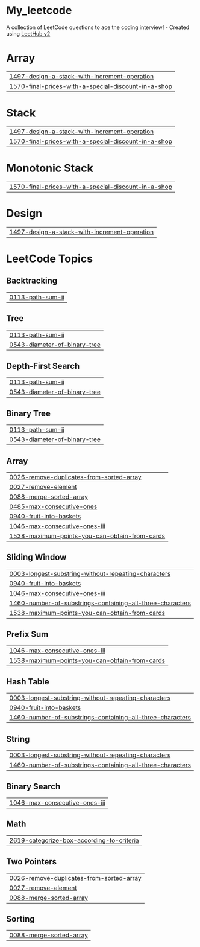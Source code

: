# My_leetcode
A collection of LeetCode questions to ace the coding interview! - Created using [LeetHub v2](https://github.com/arunbhardwaj/LeetHub-2.0)


# Array
|  |
| ------- |
| [1497-design-a-stack-with-increment-operation](https://github.com/prakharbhardwaj1504/My_leetcode/tree/master/1497-design-a-stack-with-increment-operation) |
| [1570-final-prices-with-a-special-discount-in-a-shop](https://github.com/prakharbhardwaj1504/My_leetcode/tree/master/1570-final-prices-with-a-special-discount-in-a-shop) |
# Stack
|  |
| ------- |
| [1497-design-a-stack-with-increment-operation](https://github.com/prakharbhardwaj1504/My_leetcode/tree/master/1497-design-a-stack-with-increment-operation) |
| [1570-final-prices-with-a-special-discount-in-a-shop](https://github.com/prakharbhardwaj1504/My_leetcode/tree/master/1570-final-prices-with-a-special-discount-in-a-shop) |
# Monotonic Stack
|  |
| ------- |
| [1570-final-prices-with-a-special-discount-in-a-shop](https://github.com/prakharbhardwaj1504/My_leetcode/tree/master/1570-final-prices-with-a-special-discount-in-a-shop) |
# Design
|  |
| ------- |
| [1497-design-a-stack-with-increment-operation](https://github.com/prakharbhardwaj1504/My_leetcode/tree/master/1497-design-a-stack-with-increment-operation) |
<!---LeetCode Topics Start-->
# LeetCode Topics
## Backtracking
|  |
| ------- |
| [0113-path-sum-ii](https://github.com/prakharbhardwaj1504/My_leetcode/tree/master/0113-path-sum-ii) |
## Tree
|  |
| ------- |
| [0113-path-sum-ii](https://github.com/prakharbhardwaj1504/My_leetcode/tree/master/0113-path-sum-ii) |
| [0543-diameter-of-binary-tree](https://github.com/prakharbhardwaj1504/My_leetcode/tree/master/0543-diameter-of-binary-tree) |
## Depth-First Search
|  |
| ------- |
| [0113-path-sum-ii](https://github.com/prakharbhardwaj1504/My_leetcode/tree/master/0113-path-sum-ii) |
| [0543-diameter-of-binary-tree](https://github.com/prakharbhardwaj1504/My_leetcode/tree/master/0543-diameter-of-binary-tree) |
## Binary Tree
|  |
| ------- |
| [0113-path-sum-ii](https://github.com/prakharbhardwaj1504/My_leetcode/tree/master/0113-path-sum-ii) |
| [0543-diameter-of-binary-tree](https://github.com/prakharbhardwaj1504/My_leetcode/tree/master/0543-diameter-of-binary-tree) |
## Array
|  |
| ------- |
| [0026-remove-duplicates-from-sorted-array](https://github.com/prakharbhardwaj1504/My_leetcode/tree/master/0026-remove-duplicates-from-sorted-array) |
| [0027-remove-element](https://github.com/prakharbhardwaj1504/My_leetcode/tree/master/0027-remove-element) |
| [0088-merge-sorted-array](https://github.com/prakharbhardwaj1504/My_leetcode/tree/master/0088-merge-sorted-array) |
| [0485-max-consecutive-ones](https://github.com/prakharbhardwaj1504/My_leetcode/tree/master/0485-max-consecutive-ones) |
| [0940-fruit-into-baskets](https://github.com/prakharbhardwaj1504/My_leetcode/tree/master/0940-fruit-into-baskets) |
| [1046-max-consecutive-ones-iii](https://github.com/prakharbhardwaj1504/My_leetcode/tree/master/1046-max-consecutive-ones-iii) |
| [1538-maximum-points-you-can-obtain-from-cards](https://github.com/prakharbhardwaj1504/My_leetcode/tree/master/1538-maximum-points-you-can-obtain-from-cards) |
## Sliding Window
|  |
| ------- |
| [0003-longest-substring-without-repeating-characters](https://github.com/prakharbhardwaj1504/My_leetcode/tree/master/0003-longest-substring-without-repeating-characters) |
| [0940-fruit-into-baskets](https://github.com/prakharbhardwaj1504/My_leetcode/tree/master/0940-fruit-into-baskets) |
| [1046-max-consecutive-ones-iii](https://github.com/prakharbhardwaj1504/My_leetcode/tree/master/1046-max-consecutive-ones-iii) |
| [1460-number-of-substrings-containing-all-three-characters](https://github.com/prakharbhardwaj1504/My_leetcode/tree/master/1460-number-of-substrings-containing-all-three-characters) |
| [1538-maximum-points-you-can-obtain-from-cards](https://github.com/prakharbhardwaj1504/My_leetcode/tree/master/1538-maximum-points-you-can-obtain-from-cards) |
## Prefix Sum
|  |
| ------- |
| [1046-max-consecutive-ones-iii](https://github.com/prakharbhardwaj1504/My_leetcode/tree/master/1046-max-consecutive-ones-iii) |
| [1538-maximum-points-you-can-obtain-from-cards](https://github.com/prakharbhardwaj1504/My_leetcode/tree/master/1538-maximum-points-you-can-obtain-from-cards) |
## Hash Table
|  |
| ------- |
| [0003-longest-substring-without-repeating-characters](https://github.com/prakharbhardwaj1504/My_leetcode/tree/master/0003-longest-substring-without-repeating-characters) |
| [0940-fruit-into-baskets](https://github.com/prakharbhardwaj1504/My_leetcode/tree/master/0940-fruit-into-baskets) |
| [1460-number-of-substrings-containing-all-three-characters](https://github.com/prakharbhardwaj1504/My_leetcode/tree/master/1460-number-of-substrings-containing-all-three-characters) |
## String
|  |
| ------- |
| [0003-longest-substring-without-repeating-characters](https://github.com/prakharbhardwaj1504/My_leetcode/tree/master/0003-longest-substring-without-repeating-characters) |
| [1460-number-of-substrings-containing-all-three-characters](https://github.com/prakharbhardwaj1504/My_leetcode/tree/master/1460-number-of-substrings-containing-all-three-characters) |
## Binary Search
|  |
| ------- |
| [1046-max-consecutive-ones-iii](https://github.com/prakharbhardwaj1504/My_leetcode/tree/master/1046-max-consecutive-ones-iii) |
## Math
|  |
| ------- |
| [2619-categorize-box-according-to-criteria](https://github.com/prakharbhardwaj1504/My_leetcode/tree/master/2619-categorize-box-according-to-criteria) |
## Two Pointers
|  |
| ------- |
| [0026-remove-duplicates-from-sorted-array](https://github.com/prakharbhardwaj1504/My_leetcode/tree/master/0026-remove-duplicates-from-sorted-array) |
| [0027-remove-element](https://github.com/prakharbhardwaj1504/My_leetcode/tree/master/0027-remove-element) |
| [0088-merge-sorted-array](https://github.com/prakharbhardwaj1504/My_leetcode/tree/master/0088-merge-sorted-array) |
## Sorting
|  |
| ------- |
| [0088-merge-sorted-array](https://github.com/prakharbhardwaj1504/My_leetcode/tree/master/0088-merge-sorted-array) |
<!---LeetCode Topics End-->